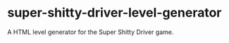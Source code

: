 super-shitty-driver-level-generator
===================================

A HTML level generator for the Super Shitty Driver game.
